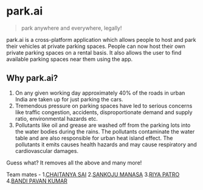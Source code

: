 # park.ai
> park anywhere and everywhere, legally!

park.ai is a cross-platform application which allows people to host and park their vehicles at private parking spaces. 
People can now host their own private parking spaces on a rental basis. It also allows the user to find available parking spaces
near them using the app. 

## Why park.ai?

1) On any given working day approximately 40% of the roads in urban India are taken up for just parking the cars. 
2) Tremendous pressure on parking spaces have led to serious concerns like traffic congestion, accidents, disproportionate demand and supply ratio, environmental hazards etc.
3) Pollutants like oil and grease are washed off from the parking lots into the water bodies during the rains. The pollutants contaminate the water table and are also responsible for urban heat island effect. The pollutants it emits causes health hazards and may cause respiratory and cardiovascular damages.

Guess what? It removes all the above and many more!

Team mates - 
1.[CHAITANYA SAI](chaitanya.saig@s.amity.edu)
2.[SANKOJU MANASA](sankoju.manasa@gmail.com)
3.[RIYA PATRO](riya.patro@s.amity.edu)
4.[BANDI PAVAN KUMAR](bandi.kumar@s.amity.edu)

